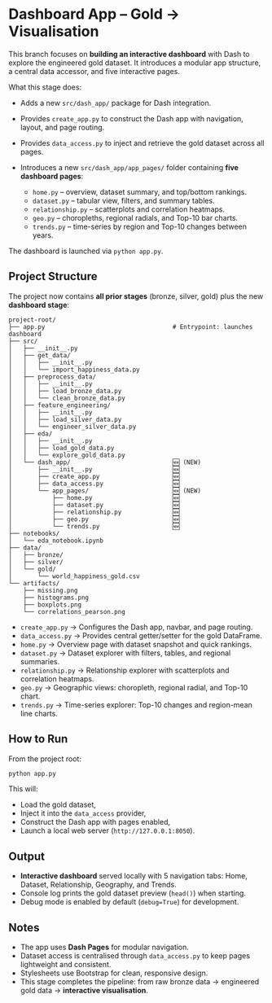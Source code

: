 # Dashboard App – Gold → Visualisation

This branch focuses on **building an interactive dashboard** with Dash to explore the engineered gold dataset.
It introduces a modular app structure, a central data accessor, and five interactive pages.

What this stage does:

* Adds a new `src/dash_app/` package for Dash integration.
* Provides `create_app.py` to construct the Dash app with navigation, layout, and page routing.
* Provides `data_access.py` to inject and retrieve the gold dataset across all pages.
* Introduces a new `src/dash_app/app_pages/` folder containing **five dashboard pages**:

  * `home.py` – overview, dataset summary, and top/bottom rankings.
  * `dataset.py` – tabular view, filters, and summary tables.
  * `relationship.py` – scatterplots and correlation heatmaps.
  * `geo.py` – choropleths, regional radials, and Top-10 bar charts.
  * `trends.py` – time-series by region and Top-10 changes between years.

The dashboard is launched via `python app.py`.

## Project Structure

The project now contains **all prior stages** (bronze, silver, gold) plus the new **dashboard stage**:

```
project-root/
├── app.py                                   # Entrypoint: launches dashboard
├── src/
│   ├── __init__.py
│   ├── get_data/
│   │   ├── __init__.py
│   │   └── import_happiness_data.py
│   ├── preprocess_data/
│   │   ├── __init__.py
│   │   ├── load_bronze_data.py
│   │   └── clean_bronze_data.py
│   ├── feature_engineering/
│   │   ├── __init__.py
│   │   ├── load_silver_data.py
│   │   └── engineer_silver_data.py
│   ├── eda/
│   │   ├── __init__.py
│   │   ├── load_gold_data.py
│   │   └── explore_gold_data.py
│   └── dash_app/                            🆕 (NEW)
│       ├── __init__.py                      🆕
│       ├── create_app.py                    🆕
│       ├── data_access.py                   🆕
│       └── app_pages/                       🆕 (NEW)
│           ├── home.py                      🆕
│           ├── dataset.py                   🆕
│           ├── relationship.py              🆕
│           ├── geo.py                       🆕
│           └── trends.py                    🆕
├── notebooks/
│   └── eda_notebook.ipynb
├── data/
│   ├── bronze/
│   ├── silver/
│   └── gold/
│       └── world_happiness_gold.csv
└── artifacts/
    ├── missing.png
    ├── histograms.png
    ├── boxplots.png
    └── correlations_pearson.png
```

* `create_app.py` → Configures the Dash app, navbar, and page routing.
* `data_access.py` → Provides central getter/setter for the gold DataFrame.
* `home.py` → Overview page with dataset snapshot and quick rankings.
* `dataset.py` → Dataset explorer with filters, tables, and regional summaries.
* `relationship.py` → Relationship explorer with scatterplots and correlation heatmaps.
* `geo.py` → Geographic views: choropleth, regional radial, and Top-10 chart.
* `trends.py` → Time-series explorer: Top-10 changes and region-mean line charts.

## How to Run

From the project root:

```bash
python app.py
```

This will:

* Load the gold dataset,
* Inject it into the `data_access` provider,
* Construct the Dash app with pages enabled,
* Launch a local web server (`http://127.0.0.1:8050`).

## Output

* **Interactive dashboard** served locally with 5 navigation tabs: Home, Dataset, Relationship, Geography, and Trends.
* Console log prints the gold dataset preview (`head()`) when starting.
* Debug mode is enabled by default (`debug=True`) for development.

## Notes

* The app uses **Dash Pages** for modular navigation.
* Dataset access is centralised through `data_access.py` to keep pages lightweight and consistent.
* Stylesheets use Bootstrap for clean, responsive design.
* This stage completes the pipeline: from raw bronze data → engineered gold data → **interactive visualisation**.